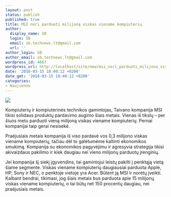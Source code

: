 ```yaml
---
layout: post
status: publish
published: true
title: MSI nori parduoti milijoną viskas viename kompiuterių
author:
  display_name: SB
  login: SB
  email: sb.technews.lt@gmail.com
  url: ''
author_login: SB
author_email: sb.technews.lt@gmail.com
wordpress_id: 4667
wordpress_url: http://localhost/site/new/msi_nori_parduoti_milijona_viskas_viename_kompiuteriu/
date: '2010-03-15 18:40:12 +0200'
date_gmt: '2010-03-15 18:40:12 +0200'
categories:
- Naujienos
---
```

<div class="imgright"><img src="http://t0.gstatic.com/images?q=tbn:yvi0EG5F_OHtTM:http://www.maximumpc.com/files/u58308/MSI_NetOn.jpg"  /></div>
<p>Kompiuterių ir kompiuterinės technikos gamintojas, Taivano kompanija MSI tikisi solidaus produktų pardavimo augimo šiais metais. Vienas iš tikslų – per šiuos metu parduoti vieną milijoną viskas viename kompiuterių. Pernai kompanijai taip gerai nesisekė.</p>
<p>Praėjusiais metais kompanija iš viso pardavė vos 0,3 milijono viskas viename kompiuterių, tačiau dėl to galėtumėme kaltinti ekonomikos smukimą. Kompanija su ekonomikos pagyvėjimu ir agresyvia strategija tikisi akivaizdaus pakilimo ir kiek daugiau nei vieno milijonų parduotų įrenginių.</p>
<p>Jei kompanija šį siekį įgyvendins, tai gamintojui leistų pakilti į penktąją vietą šiame segmente. Viskas viename kompiuterių daugiausiai parduota Apple, HP, Sony ir NEC, o penktoje vietoje yra Acer. Būtent ją MSI ir norėtų įveikti. Kalbant bendrai, tikimasi, jog šiais metais bus parduota apie 15 milijonų viskas viename kompiuterių, o tai būtų net 150 procentų daugiau, nei praėjusiais metais.<br /></p>
